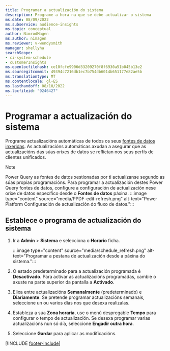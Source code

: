 ```yaml
---
title: Programar a actualización do sistema
description: Programe a hora na que se debe actualizar o sistema
ms.date: 08/09/2022
ms.subservice: audience-insights
ms.topic: conceptual
author: NimrodMagen
ms.author: nimagen
ms.reviewer: v-wendysmith
manager: shellyha
searchScope:
- ci-system-schedule
- customerInsights
ms.openlocfilehash: ce10fcfe9906d33209270f8f6930a51b045b13e2
ms.sourcegitcommit: 49394c7216db1ec7b754db6014b651177e82ae5b
ms.translationtype: MT
ms.contentlocale: gl-ES
ms.lasthandoff: 08/10/2022
ms.locfileid: "9246427"
---
```

# <a name="schedule-system-refresh"></a>Programar a actualización do sistema

Programe actualizacións automáticas de todos os seus [fontes de datos inxeridas](data-sources.md). As actualizacións automáticas axudan a asegurar que as actualizacións das súas orixes de datos se reflictan nos seus perfís de clientes unificados.

> [!NOTE]
> Power Query as fontes de datos xestionadas por ti actualízanse segundo as súas propias programacións. Para programar a actualización destes Power Query fontes de datos, configure a configuración de actualización nese orixe de datos específico desde o **Fontes de datos** páxina.
> :::image type="content" source="media/PPDF-edit-refresh.png" alt-text="Power Platform Configuración de actualización do fluxo de datos.":::

## <a name="set-system-refresh-schedule"></a>Establece o programa de actualización do sistema

1. Ir a **Admin** > **Sistema** e selecciona o **Horario** ficha.

   :::image type="content" source="media/schedule_refresh.png" alt-text="Programar a pestana de actualización desde a páxina do sistema.":::

1. O estado predeterminado para a actualización programada é **Desactivado**. Para activar as actualizacións programadas, cambie o axuste na parte superior da pantalla a **Activado**.

1. Elixa entre actualizacións **Semanalmente** (predeterminado) e **Diariamente**. Se pretende programar actualizacións semanais, seleccione un ou varios días nos que desexa realizalas.

1. Estableza a súa **Zona horaria**, use o menú despregable **Tempo** para configurar o tempo de actualización. Se desexa programar varias actualizacións nun só día, seleccione **Engadir outra hora**.

1. Seleccione **Gardar** para aplicar as modificacións.

[!INCLUDE [footer-include](includes/footer-banner.md)]
